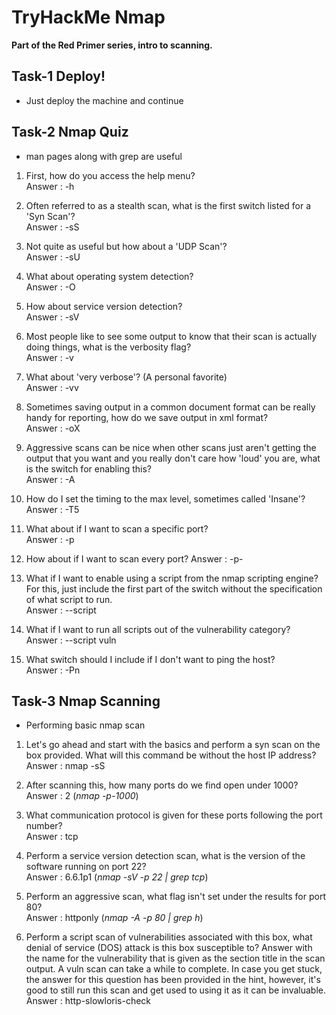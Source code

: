 # TryHackMe Nmap
**Part of the Red Primer series, intro to scanning.**

## Task-1 Deploy!
* Just deploy the machine and continue

## Task-2 Nmap Quiz
* man pages along with grep are useful

1. First, how do you access the help menu?<br>
Answer : -h

2. Often referred to as a stealth scan, what is the first switch listed for a 'Syn Scan'?<br>
Answer : -sS

3. Not quite as useful but how about a 'UDP Scan'?<br>
Answer : -sU

4. What about operating system detection?<br>
Answer : -O

5. How about service version detection? <br>
Answer : -sV

6. Most people like to see some output to know that their scan is actually doing things, what is the verbosity flag?<br>
Answer : -v

7. What about 'very verbose'? (A personal favorite)<br>
Answer : -vv

8. Sometimes saving output in a common document format can be really handy for reporting, how do we save output in xml format?<br>
Answer : -oX

9. Aggressive scans can be nice when other scans just aren't getting the output that you want and you really don't care how 'loud' you are, what is the switch for enabling this?<br>
Answer : -A

10. How do I set the timing to the max level, sometimes called 'Insane'?<br>
Answer : -T5

11. What about if I want to scan a specific port?<br>
Answer : -p

12. How about if I want to scan every port?
Answer : -p-

13. What if I want to enable using a script from the nmap scripting engine? For this, just include the first part of the switch without the specification of what script to run.<br>
Answer : --script

14. What if I want to run all scripts out of the vulnerability category? <br>
Answer : --script vuln

15. What switch should I include if I don't want to ping the host?<br>
Answer : -Pn

## Task-3 Nmap Scanning
* Performing basic nmap scan

1. Let's go ahead and start with the basics and perform a syn scan on the box provided. What will this command be without the host IP address?<br>
Answer : nmap -sS

2. After scanning this, how many ports do we find open under 1000?<br>
Answer : 2 (*nmap <ip> -p-1000*)

3. What communication protocol is given for these ports following the port number?<br>
Answer : tcp

4. Perform a service version detection scan, what is the version of the software running on port 22?<br>
Answer : 6.6.1p1 (*nmap <ip> -sV -p 22 | grep tcp*)

5. Perform an aggressive scan, what flag isn't set under the results for port 80?<br>
Answer : httponly (*nmap <ip> -A -p 80 | grep h*)

6. Perform a script scan of vulnerabilities associated with this box, what denial of service (DOS) attack is this box susceptible to? Answer with the name for the vulnerability that is given as the section title in the scan output. A vuln scan can take a while to complete. In case you get stuck, the answer for this question has been provided in the hint, however, it's good to still run this scan and get used to using it as it can be invaluable. <br>
Answer : http-slowloris-check